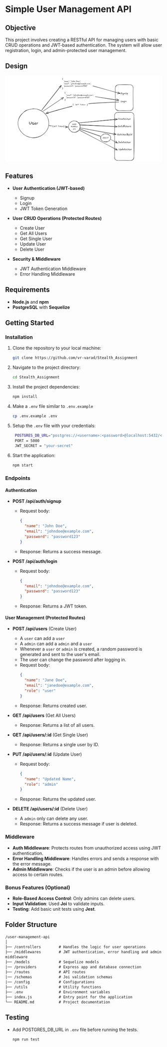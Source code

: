 # Simple User Management API

## Objective
This project involves creating a RESTful API for managing users with basic CRUD operations and JWT-based authentication. The system will allow user registration, login, and admin-protected user management.

## Design

<img src="./assets/design.png" >

## Features
- **User Authentication (JWT-based)**  
  - Signup
  - Login
  - JWT Token Generation
  
- **User CRUD Operations (Protected Routes)**  
  - Create User
  - Get All Users
  - Get Single User
  - Update User
  - Delete User
  
- **Security & Middleware**  
  - JWT Authentication Middleware
  - Error Handling Middleware

## Requirements
- **Node.js** and **npm** 
- **PostgreSQL** with **Sequelize**
  
## Getting Started

### Installation

1. Clone the repository to your local machine:
   ```bash
   git clone https://github.com/vr-varad/Stealth_Assignment
   ```

2. Navigate to the project directory:
   ```bash
   cd Stealth_Assignment
   ```

3. Install the project dependencies:
   ```bash
   npm install
   ```

4. Make a `.env` file similar to `.env.example`
    ```bash
    cp .env.example .env
    ```

5. Setup the `.env` file with your credentials:
   ```bash
    POSTGRES_DB_URL="postgres://<username>:<password>@localhost:5432/<database>"
    PORT = 5000
    JWT_SECRET = "your-secret"
    ```

5. Start the application:
   ```bash
   npm start
   ```

### Endpoints

#### Authentication

- **POST /api/auth/signup**
  - Request body: 
    ```json
    {
      "name": "John Doe",
      "email": "johndoe@example.com",
      "password": "password123"
    }
    ```
  - Response: Returns a success message.

- **POST /api/auth/login**
  - Request body: 
    ```json
    {
      "email": "johndoe@example.com",
      "password": "password123"
    }
    ```
  - Response: Returns a JWT token.

#### User Management (Protected Routes)

- **POST /api/users** (Create User)
  - A `user` can add a `user`
  - A `admin` can add a `admin` and a `user`
  - Whenever a `user` or `admin` is created, a random password is generated and sent to the user's email.
  - The user can change the password after logging in.
  - Request body:
    ```json
    {
      "name": "Jane Doe",
      "email": "janedoe@example.com",
      "role": "user"
    }
    ```
  - Response: Returns created user.

- **GET /api/users** (Get All Users)
  - Response: Returns a list of all users.

- **GET /api/users/:id** (Get Single User)
  - Response: Returns a single user by ID.

- **PUT /api/users/:id** (Update User)
  - Request body:
    ```json
    {
      "name": "Updated Name",
      "role": "admin"
    }
    ```
  - Response: Returns the updated user.

- **DELETE /api/users/:id** (Delete User)
  - A `admin` only can delete any user.
  - Response: Returns a success message if user is deleted.

### Middleware

- **Auth Middleware**: Protects routes from unauthorized access using JWT authentication.
- **Error Handling Middleware**: Handles errors and sends a response with the error message.
- **Admin Middleware**: Checks if the user is an admin before allowing access to certain routes.

### Bonus Features (Optional)

- **Role-Based Access Control**: Only admins can delete users.
- **Input Validation**: Used **Joi** to validate inputs.
- **Testing**: Add basic unit tests using **Jest**.

## Folder Structure

```
/user-management-api
│
├── /controllers        # Handles the logic for user operations
├── /middlewares        # JWT authentication, error handling and admin middleware
├── /models             # Sequelize models
|── /providers          # Express app and database connection
├── /routes             # API routes
|── /schemas            # Joi validation schemas
|── /config             # Configurations
├── /utils              # Utility functions
├── .env                # Environment variables
├── index.js            # Entry point for the application
└── README.md           # Project documentation
```

## Testing

- Add POSTGRES_DB_URL in `.env` file before running the tests.

  ```bash
  npm run test
  ```
